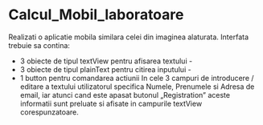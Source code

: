 # Calcul_Mobil_laboratoare
Realizati o aplicatie mobila similara celei din imaginea alaturata. Interfata trebuie sa contina:
- 3 obiecte de tipul textView pentru afisarea textului - 
- 3 obiecte de tipul plainText pentru citirea inputului - 
- 1 button pentru comandarea actiunii
In cele 3 campuri de introducere / editare a textului utilizatorul specifica Numele, 
Prenumele si Adresa de email, iar atunci cand este apasat butonul „Registration” aceste informatii sunt preluate si afisate in campurile textView corespunzatoare.
